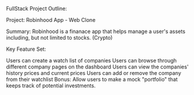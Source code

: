 FullStack Project Outline:


Project: Robinhood App - Web Clone

Summary: Robinhood is a finanace app that helps manage a user's assets including, but not limited to stocks. (Crypto)

Key Feature Set:

Users can create a watch list of companies
Users can browse through different company pages on the dashboard
Users can view the companies' history prices and current prices
Users can add or remove the company from their watchlist
Bonus: Allow users to make a mock "portfolio" that keeps track of potential investments.
